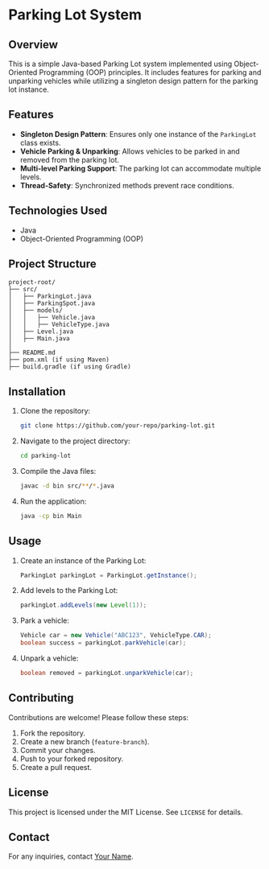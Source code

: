 # Parking Lot System

## Overview
This is a simple Java-based Parking Lot system implemented using Object-Oriented Programming (OOP) principles. It includes features for parking and unparking vehicles while utilizing a singleton design pattern for the parking lot instance.

## Features
- **Singleton Design Pattern**: Ensures only one instance of the `ParkingLot` class exists.
- **Vehicle Parking & Unparking**: Allows vehicles to be parked in and removed from the parking lot.
- **Multi-level Parking Support**: The parking lot can accommodate multiple levels.
- **Thread-Safety**: Synchronized methods prevent race conditions.

## Technologies Used
- Java
- Object-Oriented Programming (OOP)

## Project Structure
```
project-root/
├── src/
│   ├── ParkingLot.java
│   ├── ParkingSpot.java
│   ├── models/
│   │   ├── Vehicle.java
│   │   ├── VehicleType.java
│   ├── Level.java
│   ├── Main.java
│
├── README.md
├── pom.xml (if using Maven)
├── build.gradle (if using Gradle)
```

## Installation
1. Clone the repository:
   ```sh
   git clone https://github.com/your-repo/parking-lot.git
   ```
2. Navigate to the project directory:
   ```sh
   cd parking-lot
   ```
3. Compile the Java files:
   ```sh
   javac -d bin src/**/*.java
   ```
4. Run the application:
   ```sh
   java -cp bin Main
   ```

## Usage
1. Create an instance of the Parking Lot:
   ```java
   ParkingLot parkingLot = ParkingLot.getInstance();
   ```
2. Add levels to the Parking Lot:
   ```java
   parkingLot.addLevels(new Level(1));
   ```
3. Park a vehicle:
   ```java
   Vehicle car = new Vehicle("ABC123", VehicleType.CAR);
   boolean success = parkingLot.parkVehicle(car);
   ```
4. Unpark a vehicle:
   ```java
   boolean removed = parkingLot.unparkVehicle(car);
   ```

## Contributing
Contributions are welcome! Please follow these steps:
1. Fork the repository.
2. Create a new branch (`feature-branch`).
3. Commit your changes.
4. Push to your forked repository.
5. Create a pull request.

## License
This project is licensed under the MIT License. See `LICENSE` for details.

## Contact
For any inquiries, contact [Your Name](mailto:your.email@example.com).
